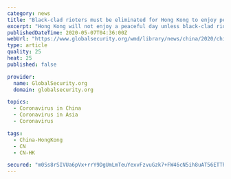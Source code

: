 ```yaml
---
category: news
title: "Black-clad rioters must be eliminated for Hong Kong to enjoy peace: spokesperson"
excerpt: "Hong Kong will not enjoy a peaceful day unless black-clad rioters are eliminated, and the central government will not sit and watch this destructive force wantonly do whatever they crazily wish, the Hong Kong and Macao Affairs Office of the State Council said on Wednesday."
publishedDateTime: 2020-05-07T04:36:00Z
webUrl: "https://www.globalsecurity.org/wmd/library/news/china/2020/china-200506-globaltimes04.htm"
type: article
quality: 25
heat: 25
published: false

provider:
  name: GlobalSecurity.org
  domain: globalsecurity.org

topics:
  - Coronavirus in China
  - Coronavirus in Asia
  - Coronavirus

tags:
  - China-HongKong
  - CN
  - CN-HK

secured: "m0Ss8rSIVUa6pVx+rrY9DgUmLmTeuYexvFzvuGzk7+FW46cN5ih8uAT56ETThFPzckK5rK8l34yqJAXLe+X2egaLOSbP4FoPMCe3nbF3dZ1csH0Jig+i7rWx9BrYvpw8rUPadVgfg5yOAbPm9aWCht4bZb2vioCdsV2trhjcMThe9nCBS8g+zmnpY15c/GicWUCfatgQAmjr+ziDqyiD0Z/KHkDGKUpzMhF52mrLQQEWDl3F5Y7s39W1owHZY5se2oCadONiBAMe+zFcIlIJc73jA8t3RLw+/4emeuO3dj/degbri6GpvID4hXNCJ5TC;ETdDiUemqHPqOlxRqn6LwQ=="
---
```


